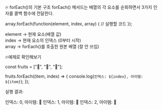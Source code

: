 🔥 forEach()의 기본 구조
forEach() 메서드는 배열의 각 요소를 순회하면서 3가지 인자를 콜백 함수에 전달한다.

array.forEach(function(element, index, array) {
// 실행할 코드
});

element → 현재 요소(배열 값) <br>
index → 현재 요소의 인덱스 (0부터 시작) <br>
array → forEach()를 호출한 원본 배열 (잘 안 쓰임) <br>

🔥예제로 확인해보기

const fruits = ["🍎", "🍌", "🍉"];

fruits.forEach((item, index) => {
console.log(`인덱스: ${index}, 아이템: ${item}`);
});

실행 결과:

인덱스: 0, 아이템: 🍎
인덱스: 1, 아이템: 🍌
인덱스: 2, 아이템: 🍉
